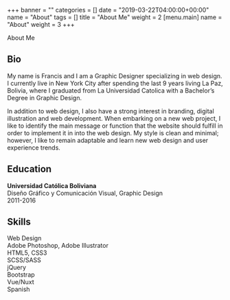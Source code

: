 +++
banner = ""
categories = []
date = "2019-03-22T04:00:00+00:00"
name = "About"
tags = []
title = "About Me"
weight = 2
[menu.main]
name = "About"
weight = 3
+++

About Me

## Bio

My name is Francis and I am a Graphic Designer specializing in web design. I currently live in New York City after spending the last 9 years living La Paz, Bolivia, where I graduated from La Universidad Catolica with a Bachelor’s Degree in Graphic Design.

In addition to web design, I also have a strong interest in branding, digital illustration and web development. When embarking on a new web project, I like to identify the main message or function that the website should fulfill in order to implement it in into the web design. My style is clean and minimal; however, I like to remain adaptable and learn new web design and user experience trends.

## Education

**Universidad Católica Boliviana**  
Diseño Gráfico y Comunicación Visual, Graphic Design  
2011-2016

## Skills

Web Design  
Adobe Photoshop, Adobe Illustrator  
HTML5, CSS3  
SCSS/SASS  
jQuery  
Bootstrap  
Vue/Nuxt  
Spanish
